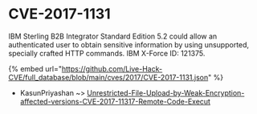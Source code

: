 # CVE-2017-1131

IBM Sterling B2B Integrator Standard Edition 5.2 could allow an authenticated user to obtain sensitive information by using unsupported, specially crafted HTTP commands. IBM X-Force ID: 121375.

{% embed url="https://github.com/Live-Hack-CVE/full_database/blob/main/cves/2017/CVE-2017-1131.json" %}


* KasunPriyashan ~> [Unrestricted-File-Upload-by-Weak-Encryption-affected-versions-CVE-2017-11317-Remote-Code-Execut](https://zeste.alice-snow.ru/2017/database/cve-2017-1131/unrestricted-file-upload-by-weak-encryption-affected-versions-cve-2017-11317-remote-code-execut-kasunpriyashan)